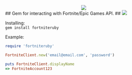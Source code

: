 <center><img src="https://i.imgur.com/q6gLoaU.png"></center>
## Gem for interacting with Fortnite/Epic Games API. ##
<a href="https://rubygems.org/gems/fortniteruby><img src="https://img.shields.io/gem/dt/fortniteruby"> <img src="https://img.shields.io/gem/v/fortniteruby"></a>

Installing:<br>
```gem install fortniteruby```

Example:
```ruby
require 'fortniteruby'

FortniteClient.new('email@email.com', 'password')

puts FortniteClient.displayName
=> FortniteAccount123
```
